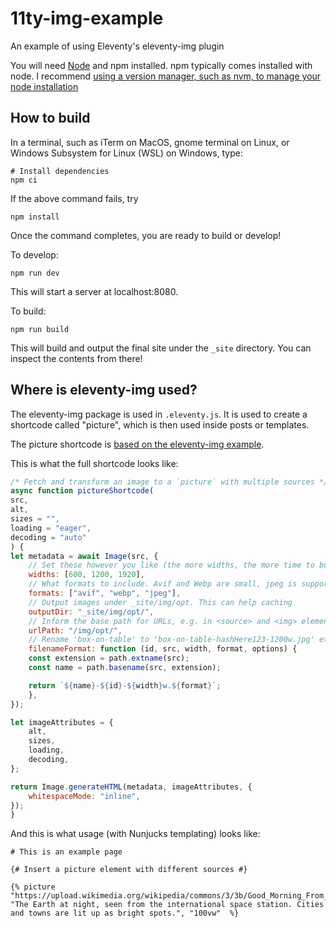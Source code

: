 # 11ty-img-example

An example of using Eleventy's eleventy-img plugin

You will need [Node](https://nodejs.org/en/download/) and npm installed. npm typically comes installed with node. I recommend [using a version manager, such as nvm, to manage your node installation](nvm)

## How to build

In a terminal, such as iTerm on MacOS, gnome terminal on Linux, or Windows Subsystem for Linux (WSL) on Windows, type:

```shell
# Install dependencies
npm ci
```

If the above command fails, try

```shell
npm install
```

Once the command completes, you are ready to build or develop!

To develop:

```shell
npm run dev
```

This will start a server at localhost:8080.

To build:

```shell
npm run build
```

This will build and output the final site under the `_site` directory. You can inspect the contents from there!

## Where is eleventy-img used?

The eleventy-img package is used in `.eleventy.js`. It is used to create a shortcode called "picture", which is then used inside posts or templates.

The picture shortcode is [based on the eleventy-img example](https://www.11ty.dev/docs/plugins/image/#use-this-in-your-templates).

This is what the full shortcode looks like:

```js
/* Fetch and transform an image to a `picture` with multiple sources */
async function pictureShortcode(
src,
alt,
sizes = "",
loading = "eager",
decoding = "auto"
) {
let metadata = await Image(src, {
    // Set these however you like (the more widths, the more time to build, so not always a good idea to have a ton)
    widths: [600, 1200, 1920],
    // What formats to include. Avif and Webp are small, jpeg is supported more broadly. The browser will pick the right one
    formats: ["avif", "webp", "jpeg"],
    // Output images under _site/img/opt. This can help caching
    outputDir: "_site/img/opt/",
    // Inform the base path for URLs, e.g. in <source> and <img> elements
    urlPath: "/img/opt/",
    // Rename 'box-on-table' to 'box-on-table-hashHere123-1200w.jpg' etc.
    filenameFormat: function (id, src, width, format, options) {
    const extension = path.extname(src);
    const name = path.basename(src, extension);

    return `${name}-${id}-${width}w.${format}`;
    },
});

let imageAttributes = {
    alt,
    sizes,
    loading,
    decoding,
};

return Image.generateHTML(metadata, imageAttributes, {
    whitespaceMode: "inline",
});
}
```

And this is what usage (with Nunjucks templating) looks like:

```njk
# This is an example page

{# Insert a picture element with different sources #}

{% picture "https://upload.wikimedia.org/wikipedia/commons/3/3b/Good_Morning_From_the_International_Space_Station.jpg", "The Earth at night, seen from the international space station. Cities and towns are lit up as bright spots.", "100vw"  %}
```
